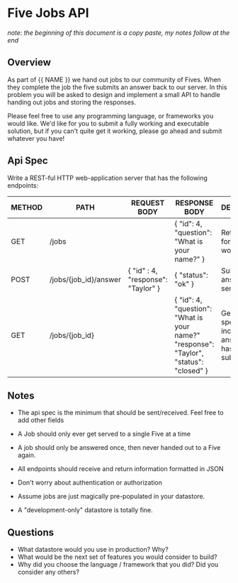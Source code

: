 # Five Jobs API

_note: the beginning of this document is a copy paste, my notes follow at the end_

## Overview

As part of {{ NAME }} we hand out jobs to our community of Fives. When they complete the job the five submits an answer back to our server. In this problem you will be asked to design and implement a small API to handle handing out jobs and storing the responses.

Please feel free to use any programming language, or frameworks you would like. We'd like for you to submit a fully working and executable solution, but if you can't quite get it working, please go ahead and submit whatever you have!

## Api Spec

Write a REST-ful HTTP web-application server that has the following endpoints:

| METHOD | PATH                  | REQUEST BODY                       | RESPONSE BODY                                                                          | DESCRIPTION                                                        |
| ------ | --------------------- | ---------------------------------- | -------------------------------------------------------------------------------------- | ------------------------------------------------------------------ |
| GET    | /jobs                 |                                    | { "id": 4, "question": "What is your name?" }                                          | Returns a job for the five to work on                              |
| POST   | /jobs/{job_id}/answer | { "id" : 4, "response": "Taylor" } | { "status": "ok" }                                                                     | Submits the answer to the server.                                  |
| GET    | /jobs/{job_id}        |                                    | { "id": 4, "question": "What is your name?" "response": "Taylor", "status": "closed" } | Gets a specific job including the answer if it has been submitted. |

## Notes

- The api spec is the minimum that should be sent/received. Feel free to add other fields
- A Job should only ever get served to a single Five at a time
- A job should only be answered once, then never handed out to a Five again.
- All endpoints should receive and return information formatted in JSON

- Don't worry about authentication or authorization
- Assume jobs are just magically pre-populated in your datastore.
- A "development-only" datastore is totally fine.

## Questions

- What datastore would you use in production? Why?
- What would be the next set of features you would consider to build?
- Why did you choose the language / framework that you did? Did you consider any others?
